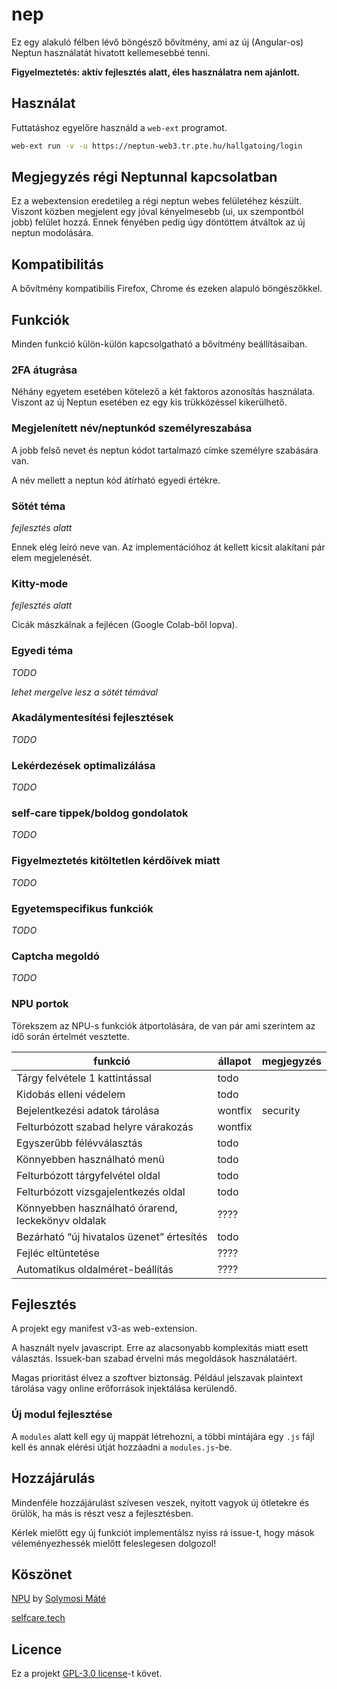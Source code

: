 # nep

Ez egy alakuló félben lévő böngésző bővítmény, ami az új (Angular-os) Neptun használatát hivatott kellemesebbé tenni.

**Figyelmeztetés: aktív fejlesztés alatt, éles használatra nem ajánlott.**

## Használat

Futtatáshoz egyelőre használd a `web-ext` programot.

```bash
web-ext run -v -u https://neptun-web3.tr.pte.hu/hallgatoing/login
```

## Megjegyzés régi Neptunnal kapcsolatban

Ez a webextension eredetileg a régi neptun webes felületéhez készült. Viszont közben megjelent egy jóval kényelmesebb (ui, ux szempontból jobb) felület hozzá. Ennek fényében pedig úgy döntöttem átváltok az új neptun modolására.

## Kompatibilitás

A bővítmény kompatibilis Firefox, Chrome és ezeken alapuló böngészőkkel.

## Funkciók

Minden funkció külön-külön kapcsolgatható a bővítmény beállításaiban.

### 2FA átugrása

Néhány egyetem esetében kötelező a két faktoros azonosítás használata. Viszont az új Neptun esetében ez egy kis trükközéssel kikerülhető.

### Megjelenített név/neptunkód személyreszabása

A jobb felső nevet és neptun kódot tartalmazó címke személyre szabására van.

A név mellett a neptun kód átírható egyedi értékre.

### Sötét téma

*fejlesztés alatt*

Ennek elég leíró neve van. Az implementációhoz át kellett kicsit alakítani pár elem megjelenését.

### Kitty-mode

*fejlesztés alatt*

Cicák mászkálnak a fejlécen (Google Colab-ből lopva).

### Egyedi téma

*TODO*

*lehet mergelve lesz a sötét témával*

### Akadálymentesítési fejlesztések

*TODO*

### Lekérdezések optimalizálása

*TODO*

### self-care tippek/boldog gondolatok

*TODO*

### Figyelmeztetés kitöltetlen kérdőívek miatt

*TODO*

### Egyetemspecifikus funkciók

*TODO*

### Captcha megoldó

*TODO*

### NPU portok

Törekszem az NPU-s funkciók átportolására, de van pár ami szerintem az idő során értelmét vesztette.

| funkció                                            | állapot | megjegyzés |
| -------------------------------------------------- | ------- | ---------- |
| Tárgy felvétele 1 kattintással                     | todo    |            |
| Kidobás elleni védelem                             | todo    |            |
| Bejelentkezési adatok tárolása                     | wontfix | security   |
| Felturbózott szabad helyre várakozás               | wontfix |            |
| Egyszerűbb félévválasztás                          | todo    |            |
| Könnyebben használható menü                        | todo    |            |
| Felturbózott tárgyfelvétel oldal                   | todo    |            |
| Felturbózott vizsgajelentkezés oldal               | todo    |            |
| Könnyebben használható órarend, leckekönyv oldalak | ????    |            |
| Bezárható “új hivatalos üzenet” értesítés          | todo    |            |
| Fejléc eltüntetése                                 | ????    |            |
| Automatikus oldalméret-beállítás                   | ????    |            |
## Fejlesztés

A projekt egy manifest v3-as web-extension.

A használt nyelv javascript. Erre az alacsonyabb komplexitás miatt esett választás. Issuek-ban szabad érvelni más megoldások használatáért.

Magas prioritást élvez a szoftver biztonság. Például jelszavak plaintext tárolása vagy online erőforrások injektálása kerülendő.

### Új modul fejlesztése

A `modules` alatt kell egy új mappát létrehozni, a többi mintájára egy `.js` fájl kell és annak elérési útját hozzáadni a `modules.js`-be.

## Hozzájárulás

Mindenféle hozzájárulást szívesen veszek, nyitott vagyok új ötletekre és örülök, ha más is részt vesz a fejlesztésben.

Kérlek mielőtt egy új funkciót implementálsz nyiss rá issue-t, hogy mások véleményezhessék mielőtt feleslegesen dolgozol!

## Köszönet

[NPU](https://github.com/solymosi/npu) by [Solymosi Máté](https://github.com/solymosi)

[selfcare.tech](https://github.com/jenniferlynparsons/selfcaretech)

## Licence

Ez a projekt [GPL-3.0 license](https://www.gnu.org/licenses/gpl-3.0.html)-t követ.
